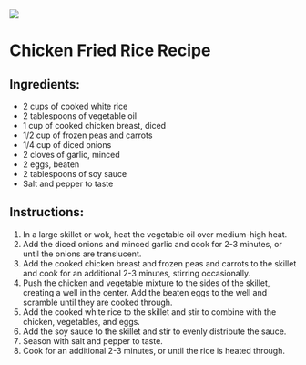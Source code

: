 <img class="banner-image chicken_fried_rice-img" src="https://www.easycookingwithmolly.com/wp-content/uploads/2019/05/quick-easy-chicken-fried-rice-480x360.jpg">

# Chicken Fried Rice Recipe

## Ingredients:

- 2 cups of cooked white rice
- 2 tablespoons of vegetable oil
- 1 cup of cooked chicken breast, diced
- 1/2 cup of frozen peas and carrots
- 1/4 cup of diced onions
- 2 cloves of garlic, minced
- 2 eggs, beaten
- 2 tablespoons of soy sauce
- Salt and pepper to taste

## Instructions:

1. In a large skillet or wok, heat the vegetable oil over medium-high heat.
2. Add the diced onions and minced garlic and cook for 2-3 minutes, or until the onions are translucent.
3. Add the cooked chicken breast and frozen peas and carrots to the skillet and cook for an additional 2-3 minutes, stirring occasionally.
4. Push the chicken and vegetable mixture to the sides of the skillet, creating a well in the center. Add the beaten eggs to the well and scramble until they are cooked through.
5. Add the cooked white rice to the skillet and stir to combine with the chicken, vegetables, and eggs.
6. Add the soy sauce to the skillet and stir to evenly distribute the sauce.
7. Season with salt and pepper to taste.
8. Cook for an additional 2-3 minutes, or until the rice is heated through.
